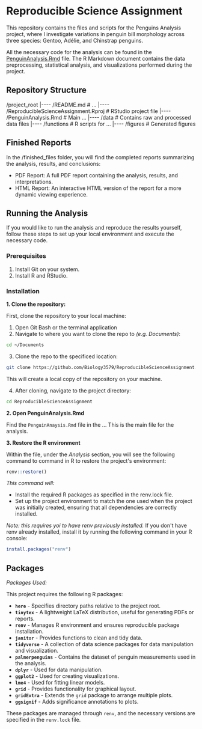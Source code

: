 # Reproducible Science Assignment
This repository contains the files and scripts for the Penguins Analysis project, where I investigate variations in penguin bill morphology across three species: Gentoo, Adélie, and Chinstrap penguins.

All the necessary code for the analysis can be found in the [PenguinAnalysis.Rmd](https://github.com/Biology3579/ReproducibleScienceAssignment/blob/main/PenguinAnalysis.Rmd) file. The R Markdown document contains the data preprocessing, statistical analysis, and visualizations performed during the project.

## Repository Structure

/project_root 
|----  /README.md # ...
|----  /ReproducibleScienceAssignment.Rproj # RStudio project file
|----  /PenguinAnalysis.Rmd # Main ... 
|----  /data # Contains raw and processed data files
|----  /functions # R scripts for ...
|----  /figures # Generated figures

## Finished Reports

In the /finished_files folder, you will find the completed reports summarizing the analysis, results, and conclusions:

- PDF Report: A full PDF report containing the analysis, results, and interpretations.
- HTML Report: An interactive HTML version of the report for a more dynamic viewing experience.

## Running the Analysis
If you would like to run the analysis and reproduce the results yourself, follow these steps to set up your local environment and execute the necessary code.

### Prerequisites
1. Install Git on your system.
2. Install R and RStudio.

### Installation
**1. Clone the repository:**

First, clone the repository to your local machine: 
1. Open Git Bash or the terminal application
2. Navigate to where you want to clone the repo to _(e.g. Documents)_:
```bash
cd ~/Documents
```
3. Clone the repo to the specificed location:
```bash
git clone https://github.com/Biology3579/ReproducibleScienceAssignment.git 
```
This will create a local copy of the repository on your machine.

4. After cloning, navigate to the project directory:
```bash
cd ReproducibleScienceAssignment
```

**2. Open PenguinAnalysis.Rmd**

Find the `PenguinAnaysis.Rmd` file in the ...
This is the main file for the analysis.

**3. Restore the R environment**

Within the file, under the *Analysis* section, you will see the following command to command in R to restore the project's environment:
```r
renv::restore()
```
*This command will:*

 - Install the required R packages as specified in the renv.lock file.
 - Set up the project environment to match the one used when the project was initially created, ensuring that all dependencies are correctly installed.

*Note: this requires yoi to have renv previously installed.*
If you don't have renv already installed, install it by running the following command in your R console:
```r
install.packages("renv")
```

## Packages
_Packages Used:_ 

This project requires the following R packages:
- **`here`** - Specifies directory paths relative to the project root.
- **`tinytex`** - A lightweight LaTeX distribution, useful for generating PDFs or reports.
- **`renv`** - Manages R environment and ensures reproducible package installation.
- **`janitor`** - Provides functions to clean and tidy data.
- **`tidyverse`** - A collection of data science packages for data manipulation and visualization.
- **`palmerpenguins`** - Contains the dataset of penguin measurements used in the analysis.
- **`dplyr`** - Used for data manipulation.
- **`ggplot2`** - Used for creating visualizations.
- **`lme4`** - Used for fitting linear models.
- **`grid`** - Provides functionality for graphical layout.
- **`gridExtra`** - Extends the `grid` package to arrange multiple plots.
- **`ggsignif`** - Adds significance annotations to plots.

These packages are managed through `renv`, and the necessary versions are specified in the `renv.lock` file. 
